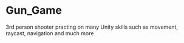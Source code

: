 # Gun_Game
3rd person shooter practing on many Unity skills such as movement, raycast, navigation and much more
